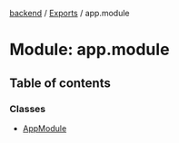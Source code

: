 [backend](../README.md) / [Exports](../modules.md) / app.module

# Module: app.module

## Table of contents

### Classes

- [AppModule](../classes/app_module.AppModule.md)
